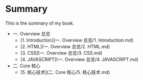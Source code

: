 # Summary

This is the summary of my book.

* 一. Overview 总览
	* [1. Introduction](一. Overview 总览/1. Introduction.md) 
	* [2. HTML](一. Overview 总览/2. HTML.md) 
	* [3. CSS](一. Overview 总览/3. CSS.md) 
	* [4. JAVASCRIPT](一. Overview 总览/4. JAVASCRIPT.md) 
* 二. Core 核心
	* [5. 核心技术](二. Core 核心/5. 核心技术.md) 
